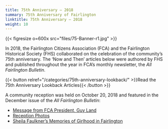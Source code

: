 ```yaml
---
title: 75th Anniversary – 2018
summary: 75th Anniversary of Fairlington
linktitle: 75th Anniversary – 2018
weight: 10
---
```


{{< figresize o=600x src="files/75-Banner-r1.jpg" >}}

In 2018, the Fairlington Citizens Association (FCA) and the Fairlington Historical Society (FHS) collaborated on the celebration of the community’s 75th anniversary. The ‘Now and Then’ articles below were authored by FHS and published throughout the year in FCA’s monthly newsletter, the *All Fairlington Bulletin*.

{{< button relref="/categories/75th-anniversary-lookback/" >}}Read the 75th Anniversary Lookback Articles{{< /button >}}

A community reception was held on October 20, 2018 and featured in the December issue of the *All Fairlington Bulletin*:

- [Message from FCA President, Guy Land](files/presidents-message.pdf)
- [Reception Photos](files/reception-photos.pdf)
- [Sheila Faulkner’s Memories of Girlhood in Fairlington](files/sheila-faulkner.pdf)